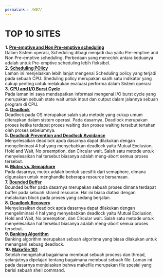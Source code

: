 ```yaml
---
permalink : /W07/
---
```


# TOP 10 SITES
**1. [Pre-emptive and Non Pre-emptive scheduling](https://afteracademy.com/blog/what-is-the-difference-between-preemptive-and-non-preemptive-scheduling)**<br />
Dalam Sistem operasi, Scheduling dibagi menjadi dua yaitu Pre-emptive and Non Pre-emptive scheduling. Perbedaan yang mencolok antara keduanya adalah untuk Pre-emptive scheduling lebih fleksibel. <br />
**2. [Scheduling POlicy](https://www.sciencedirect.com/topics/computer-science/scheduling-policy/)**<br />
Laman ini menjelaskan lebih lanjut mengenai Scheduling policy yang terjadi pada sebuah CPU. Sheduling policy merupakan saalh satu indikator yang cukup penting untuk melakukan evaluasi performa dalam Sistem operasi<br />
**3. [CPU and I/O Burst Cycle](https://educatech.in/cpu-i-o-burst-cycle/)**<br />
Pada laman ini saya mendapatkan informasi mengenai I/O burst cycle yang merupakan sebuah state wait untuk input dan output dalam jalannya sebuah program di CPU.<br />
**4. [Deadlock](https://www.guru99.com/deadlock-in-operating-system.html)**<br />
Deadlock pada OS merupakan salah satu metode yang cukup umum diterapkan dalam sistem operasi. Pada dasarnya, Deadlock merupakan proses ketika terdapat proses waiting dan proses waiting tersebut tertahan oleh proses sebelumnya.<br />
**5. [Deadlock Prevention and Deadlock Avoidance](https://www.geeksforgeeks.org/difference-between-deadlock-prevention-and-deadlock-avoidance)**<br />
Menyelesaikan deadlock apda dasarnya dapat dilakukan dengan mengeliminasi 4 hal yang menyebabkan deadlock yaitu Mutual Exclusion, Hold and Wait, No preemption, dan Circular wait. Salah satu metode untuk menyelesaikan hal tersebut biasanya adalah meng-abort semua proses tersebut.<br />
**6. [Mutex vs. Semaphore](https://www.tutorialspoint.com/mutex-vs-semaphore)**<br />
Pada dasarnya, mutex adalah bentuk spesifik dari semaphore, dimana digunakan untuk menghandle beberapa resource bersamaan.<br />
**7. [Bounded Buffer](http://www.it.uu.se/education/course/homepage/os/vt18/module-4/bounded-buffer)**<br />
Bounded buffer pada dasarnya merupakan sebuah proses dimana terdapat buffer pada sebuah shared resource. Hal ini biasa diatasi dengan melakukan block pada proses yang sedang berjalan.<br>
**8. [Deadlock Recovery](https://www.geeksforgeeks.org/recovery-from-deadlock-in-operating-system/)**<br>
Menyelesaikan deadlock apda dasarnya dapat dilakukan dengan mengeliminasi 4 hal yang menyebabkan deadlock yaitu Mutual Exclusion, Hold and Wait, No preemption, dan Circular wait. Salah satu metode untuk menyelesaikan hal tersebut biasanya adalah meng-abort semua proses tersebut.<br />
**9. [Banking Algorithm](https://afteracademy.com/blog/what-is-bankers-algorithm)**<br>
Banking algorithm merupakan sebuah algoritma yang biasa dilakukan untuk menangani sebuag deadlock.<br />
**10. [Makefile 101](https://opensource.com/article/18/8/what-how-makefile)**<br />
Setelah mengetahui bagaimana membuat sebuah process dan thread, selanjutnya dipelajari tentang bagaimana membuat sebuah file. Laman ini pada dasarnya menjelaskan bahwa makefile merupakan file spesial yang berisi sebuah shell command.<br />
